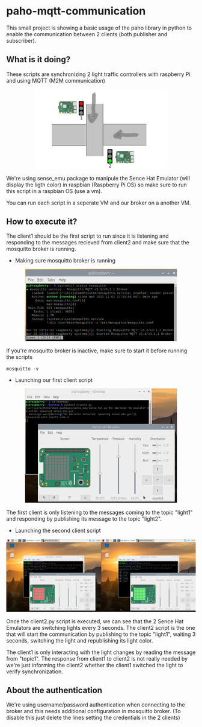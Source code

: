 # paho-mqtt-communication

This small project is showing a basic usage of the paho library in python to enable the communication between 2 clients (both publisher and subscriber).

## What is it doing?

These scripts are synchronizing 2 light traffic controllers with raspberry Pi and using MQTT (M2M communication)

<div class="center" style="
    display: block;
    margin-left: auto;
    margin-right: auto;
    width: 70%;">

![](./assets/images/traffic_light_controllers.png)
</div>

We're using sense_emu package to manipule the Sence Hat Emulator (will display the ligth color) in raspbian (Raspberry Pi OS) so make sure to run this script in a raspbian OS (use a vm).

You can run each script in a seperate VM and our broker on a another VM.

## How to execute it?

The client1 should be the first script to run since it is listening and responding to the messages recieved from client2 and make sure that the mosquitto broker is running.

* Making sure mosquitto broker is running

<div class="center" style="
    display: block;
    margin-left: auto;
    margin-right: auto;
    width: 80%;">

![](./assets/images/broker_status.png#center)
</div>

If you're mosquitto broker is inactive, make sure to start it before running the scripts
```
mosquitto -v
```

* Launching our first client script

<div class="center" style="
    display: block;
    margin-left: auto;
    margin-right: auto;
    width: 80%;">

![](assets/images/client1_execution.png)
</div>

The first client is only listening to the messages coming to the topic "light1" and responding by publishing its message to the topic "light2".

* Launching the second client script
  
![](assets/images/scripts_communication.png)

Once the client2.py script is executed, we can see that the 2 Sence Hat Emulators are switching lights every 3 seconds.
The client2 script is the one that will start the communication by publishing to the topic "light1", waiting 3 seconds, switching the light and republishing its light color.

The client1 is only interacting with the light changes by reading the message from "topic1". The response from client1 to client2 is not really needed by we're just informing the client2 whether the client1 switched the light to verify synchronization.

## About the authentication

We're using username/password authentication when connecting to the broker and this needs additional configuration in mosquitto broker. (To disable this just delete the lines setting the credentials in the 2 clients)
